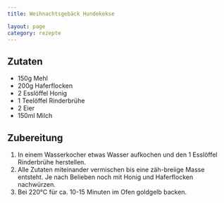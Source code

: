 ```yaml
---
title: Weihnachtsgebäck Hundekekse

layout: page
category: rezepte
---
```


Zutaten
-------
- 150g Mehl
- 200g Haferflocken
- 2 Esslöffel Honig
- 1 Teelöffel Rinderbrühe
- 2 Eier
- 150ml Milch

Zubereitung
-----------
1. In einem Wasserkocher etwas Wasser aufkochen und den 1 Esslöffel Rinderbrühe herstellen.
2. Alle Zutaten miteinander vermischen bis eine zäh-breiige Masse entsteht. Je nach Belieben noch mit Honig und Haferflocken nachwürzen.
3. Bei 220°C für ca. 10-15 Minuten im Ofen goldgelb backen.
